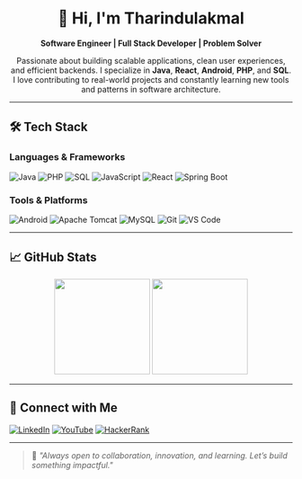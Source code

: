 <div align="center">

# 👋 Hi, I'm Tharindulakmal

**Software Engineer | Full Stack Developer | Problem Solver**

Passionate about building scalable applications, clean user experiences, and efficient backends. I specialize in **Java**, **React**, **Android**, **PHP**, and **SQL**. I love contributing to real-world projects and constantly learning new tools and patterns in software architecture.

</div>

---

## 🛠️ Tech Stack

### Languages & Frameworks

![Java](https://img.shields.io/badge/Java-%23ED8B00.svg?style=flat-square&logo=java&logoColor=white)
![PHP](https://img.shields.io/badge/PHP-%23777BB4.svg?style=flat-square&logo=php&logoColor=white)
![SQL](https://img.shields.io/badge/SQL-%2300C8FF.svg?style=flat-square&logo=mysql&logoColor=white)
![JavaScript](https://img.shields.io/badge/JavaScript-%23F7DF1E.svg?style=flat-square&logo=javascript&logoColor=black)
![React](https://img.shields.io/badge/React-%2320232a.svg?style=flat-square&logo=react&logoColor=%2361DAFB)
![Spring Boot](https://img.shields.io/badge/Spring_Boot-6DB33F.svg?style=flat-square&logo=spring-boot&logoColor=white)

### Tools & Platforms

![Android](https://img.shields.io/badge/Android-3DDC84.svg?style=flat-square&logo=android&logoColor=white)
![Apache Tomcat](https://img.shields.io/badge/Tomcat-%23F8DC75.svg?style=flat-square&logo=apachetomcat&logoColor=black)
![MySQL](https://img.shields.io/badge/MySQL-%2300f.svg?style=flat-square&logo=mysql&logoColor=white)
![Git](https://img.shields.io/badge/Git-%23F05033.svg?style=flat-square&logo=git&logoColor=white)
![VS Code](https://img.shields.io/badge/VS%20Code-%23007ACC.svg?style=flat-square&logo=visual-studio-code&logoColor=white)

---

## 📈 GitHub Stats

<div align="center">
  <img src="https://github-readme-stats.vercel.app/api?username=tharidul&show_icons=true&theme=default&count_private=true" height="170" />
  <img src="https://github-readme-streak-stats.herokuapp.com/?user=tharidul&theme=default" height="170"/>
</div>

---

## 🔗 Connect with Me

[![LinkedIn](https://img.shields.io/badge/LinkedIn-%230077B5.svg?style=flat-square&logo=linkedin&logoColor=white)](https://www.linkedin.com/in/tharidul/)
[![YouTube](https://img.shields.io/badge/YouTube-%23FF0000.svg?style=flat-square&logo=youtube&logoColor=white)](https://www.youtube.com/@tharindulakmal5593)
[![HackerRank](https://img.shields.io/badge/HackerRank-%232EC866.svg?style=flat-square&logo=HackerRank&logoColor=white)](https://www.hackerrank.com/profile/tharindulakmal51)

---

> 💬 *"Always open to collaboration, innovation, and learning. Let’s build something impactful."*

